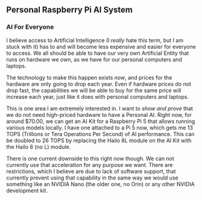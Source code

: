 ## Personal Raspberry Pi AI System
### AI For Everyone
I believe access to Artificial Intelligence (I *really* hate this term, but I am stuck with it) has to and will become less expensive and easier for everyone to access. We all should be able to have our very own Artificial Entity that runs on hardware we own, as we have for our personal computers and laptops.

The technology to make this happen exists *now*, and prices for the hardware are only going to drop each year. Even if hardware prices do not drop fast, the capabilities we will be able to buy for the same price will increase each year, just like it does with personal computers and laptops.

This is one area I am extremely interested in. I want to *show and prove* that we do not need high-priced hardware to have a Personal AI. Right now, for around $70.00, we can get an AI Kit for a Raspberry Pi 5 that allows running various models locally. I have one attached to a Pi 5 now, which gets me 13 TOPS (Trillions or Tera Operations Per Second) of AI performance. This can be doubled to 26 TOPS by replacing the Hailo 8L module on the AI Kit with the Hailo 8 (no L) module.

There is one current downside to this right now though. We can not currently use that acceleration for any purpose we want. There are restrictions, which I believe are due to lack of software support, that currently prevent using that capability in the same way we would use something like an NVIDIA Nano (the older one, no Orin) or any other NVIDIA development kit. 
